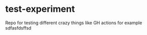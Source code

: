 # test-experiment
Repo for testing different crazy things like GH actions for example
 sdfasfdsffsd
